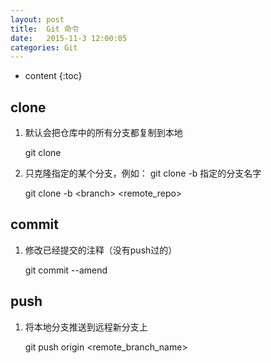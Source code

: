 ```yaml
---
layout: post
title:  Git 命令
date:   2015-11-3 12:00:05
categories: Git
---
```


* content
{:toc}

## clone

1. 默认会把仓库中的所有分支都复制到本地


	git clone


2. 只克隆指定的某个分支，例如： git clone -b 指定的分支名字


	git clone -b &lt;branch&gt; &lt;remote_repo&gt;


## commit

1. 修改已经提交的注释（没有push过的）


	git commit --amend


## push

1. 将本地分支推送到远程新分支上


	git push origin &lt;remote_branch_name&gt;


